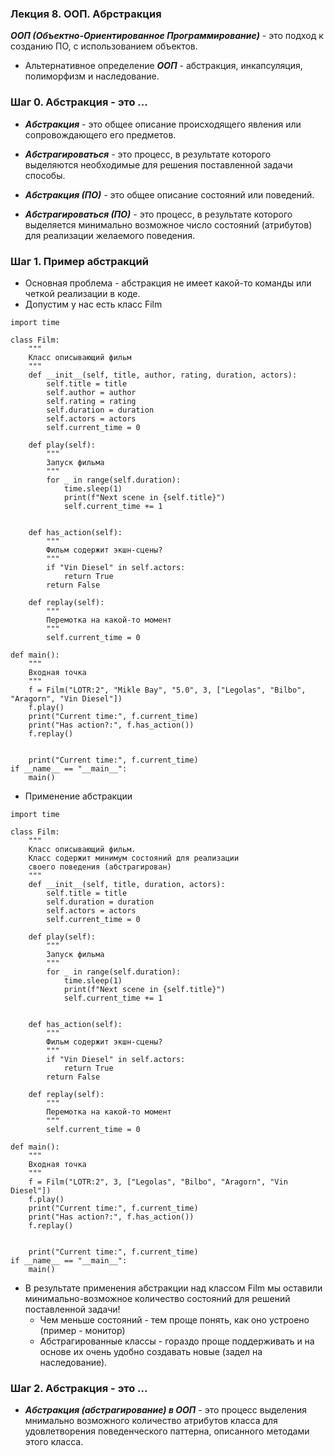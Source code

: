 ### Лекция 8. ООП. Абрстракция

***ООП (Объектно-Ориентированное Программирование)*** - это подход к созданию ПО, с использованием объектов.
* Альтернативное определение ***ООП*** - абстракция, инкапсуляция, полиморфизм и наследование.

### Шаг 0. Абстракция - это ...
* ***Абстракция*** - это общее описание происходящего явления или сопровождающего его предметов.
* ***Абстрагироваться*** - это процесс, в результате которого выделяются необходимые для решения поставленной задачи способы.

* ***Абстракция (ПО)*** - это общее описание состояний или поведений.
* ***Абстрагироваться (ПО)*** - это процесс, в результате которого выделяется минимально возможное число состояний (атрибутов) для реализации желаемого поведения.

### Шаг 1. Пример абстракций
* Основная проблема - абстракция не имеет какой-то команды или четкой реализации в коде.
* Допустим у нас есть класс Film
```
import time

class Film:
    """
    Класс описывающий фильм
    """
    def __init__(self, title, author, rating, duration, actors):
        self.title = title
        self.author = author
        self.rating = rating
        self.duration = duration
        self.actors = actors
        self.current_time = 0

    def play(self):
        """
        Запуск фильма
        """
        for _ in range(self.duration):
            time.sleep(1)
            print(f"Next scene in {self.title}")
            self.current_time += 1
        

    def has_action(self):
        """
        Фильм содержит экшн-сцены?
        """
        if "Vin Diesel" in self.actors:
            return True
        return False

    def replay(self):
        """
        Перемотка на какой-то момент
        """
        self.current_time = 0

def main():
    """
    Входная точка
    """
    f = Film("LOTR:2", "Mikle Bay", "5.0", 3, ["Legolas", "Bilbo", "Aragorn", "Vin Diesel"])
    f.play()
    print("Current time:", f.current_time)
    print("Has action?:", f.has_action())
    f.replay()

    
    print("Current time:", f.current_time)
if __name__ == "__main__":
    main()
```

* Применение абстракции
```
import time

class Film:
    """
    Класс описывающий фильм.
    Класс содержит минимум состояний для реализации
    своего поведения (абстрагирован)
    """
    def __init__(self, title, duration, actors):
        self.title = title 
        self.duration = duration
        self.actors = actors
        self.current_time = 0

    def play(self):
        """
        Запуск фильма
        """
        for _ in range(self.duration):
            time.sleep(1)
            print(f"Next scene in {self.title}")
            self.current_time += 1
        

    def has_action(self):
        """
        Фильм содержит экшн-сцены?
        """
        if "Vin Diesel" in self.actors:
            return True
        return False

    def replay(self):
        """
        Перемотка на какой-то момент
        """
        self.current_time = 0

def main():
    """
    Входная точка
    """
    f = Film("LOTR:2", 3, ["Legolas", "Bilbo", "Aragorn", "Vin Diesel"])
    f.play()
    print("Current time:", f.current_time)
    print("Has action?:", f.has_action())
    f.replay()


    print("Current time:", f.current_time)
if __name__ == "__main__":
    main()
```

* В результате применения абстракции над классом Film мы оставили минимально-возможное количество состояний для решений поставленной задачи!
    * Чем меньше состояний - тем проще понять, как оно устроено (пример - монитор)
    * Абстрагированные классы - гораздо проще поддерживать и на основе их очень удобно создавать новые (задел на наследование).

### Шаг 2. Абстракция - это ...
* ***Абстракция (абстрагирование) в ООП*** - это  процесс выделения мнимально возможного количество атрибутов класса для удовлетворения поведенческого паттерна, описанного методами этого класса.